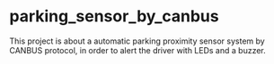 # parking_sensor_by_canbus
This project is about a automatic parking proximity sensor system by CANBUS protocol, in order to alert the driver with LEDs and a buzzer.
